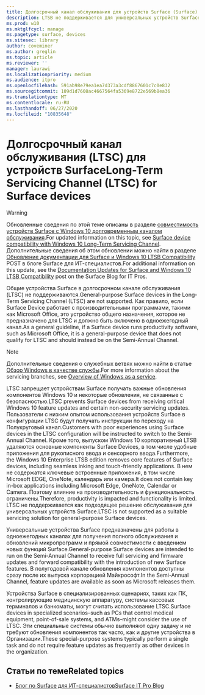 ```yaml
---
title: Долгосрочный канал обслуживания для устройств Surface (Surface)
description: LTSB не поддерживается для универсальных устройств Surface, и его следует использовать только для специализированных устройств.
ms.prod: w10
ms.mktglfcycl: manage
ms.pagetype: surface, devices
ms.sitesec: library
author: coveminer
ms.author: greglin
ms.topic: article
ms.reviewer: ''
manager: laurawi
ms.localizationpriority: medium
ms.audience: itpro
ms.openlocfilehash: 591ab98e79ea1ea7d373a3cdf8867601c7c0e832
ms.sourcegitcommit: 109d1d7608ac4667564fa5369e8722e569b8ea36
ms.translationtype: MT
ms.contentlocale: ru-RU
ms.lasthandoff: 06/27/2020
ms.locfileid: "10835648"
---
```

# <span data-ttu-id="33fc7-103">Долгосрочный канал обслуживания (LTSC) для устройств Surface</span><span class="sxs-lookup"><span data-stu-id="33fc7-103">Long-Term Servicing Channel (LTSC) for Surface devices</span></span>

>[!WARNING]
><span data-ttu-id="33fc7-104">Обновленные сведения по этой теме описаны в разделе [совместимость устройств Surface с Windows 10 долговременным каналом обслуживания](surface-device-compatibility-with-windows-10-ltsc.md).</span><span class="sxs-lookup"><span data-stu-id="33fc7-104">For updated information on this topic, see [Surface device compatibility with Windows 10 Long-Term Servicing Channel](surface-device-compatibility-with-windows-10-ltsc.md).</span></span> <span data-ttu-id="33fc7-105">Дополнительные сведения об этом обновлении можно найти в разделе [Обновление документации для Surface и Windows 10 LTSB Compatibility](https://blogs.technet.microsoft.com/surface/2017/04/11/documentation-updates-for-surface-and-windows-10-ltsb-compatibility) POST в блоге Surface для ИТ-специалистов.</span><span class="sxs-lookup"><span data-stu-id="33fc7-105">For additional information on this update, see the [Documentation Updates for Surface and Windows 10 LTSB Compatibility](https://blogs.technet.microsoft.com/surface/2017/04/11/documentation-updates-for-surface-and-windows-10-ltsb-compatibility) post on the Surface Blog for IT Pros.</span></span>

<span data-ttu-id="33fc7-106">Общие устройства Surface в долгосрочном канале обслуживания (LTSC) не поддерживаются.</span><span class="sxs-lookup"><span data-stu-id="33fc7-106">General-purpose Surface devices in the Long-Term Servicing Channel (LTSC) are not supported.</span></span> <span data-ttu-id="33fc7-107">Как правило, если Surface Device работает с производительными программами, такими как Microsoft Office, это устройство общего назначения, которое не предназначено для LTSC и должно быть включено в одноежегодный канал.</span><span class="sxs-lookup"><span data-stu-id="33fc7-107">As a general guideline, if a Surface device runs productivity software, such as Microsoft Office, it is a general-purpose device that does not qualify for LTSC and should instead be on the Semi-Annual Channel.</span></span> 

>[!NOTE]
><span data-ttu-id="33fc7-108">Дополнительные сведения о служебных ветвях можно найти в статье [Обзор Windows в качестве службы](https://technet.microsoft.com/itpro/windows/manage/waas-overview).</span><span class="sxs-lookup"><span data-stu-id="33fc7-108">For more information about the servicing branches, see [Overview of Windows as a service](https://technet.microsoft.com/itpro/windows/manage/waas-overview).</span></span>

<span data-ttu-id="33fc7-109">LTSC запрещает устройствам Surface получать важные обновления компонентов Windows 10 и некоторые обновления, не связанные с безопасностью.</span><span class="sxs-lookup"><span data-stu-id="33fc7-109">LTSC prevents Surface devices from receiving critical Windows 10 feature updates and certain non-security servicing updates.</span></span> <span data-ttu-id="33fc7-110">Пользователи с низким опытом использования устройств Surface в конфигурации LTSC будут получать инструкции по переходу на Полукруговый канал.</span><span class="sxs-lookup"><span data-stu-id="33fc7-110">Customers with poor experiences using Surface devices in the LTSC configuration will be instructed to switch to the Semi-Annual Channel.</span></span> <span data-ttu-id="33fc7-111">Кроме того, выпуском Windows 10 корпоративный LTSB удаляются основные компоненты Surface Devices, в том числе удобные приложения для рукописного ввода и сенсорного ввода.</span><span class="sxs-lookup"><span data-stu-id="33fc7-111">Furthermore, the Windows 10 Enterprise LTSB edition removes core features of Surface devices, including seamless inking and touch-friendly applications.</span></span> <span data-ttu-id="33fc7-112">В нем не содержатся ключевые встроенные приложения, в том числе Microsoft EDGE, OneNote, календарь или камера.</span><span class="sxs-lookup"><span data-stu-id="33fc7-112">It does not contain key in-box applications including Microsoft Edge, OneNote, Calendar or Camera.</span></span> <span data-ttu-id="33fc7-113">Поэтому влияние на производительность и функциональность ограничены.</span><span class="sxs-lookup"><span data-stu-id="33fc7-113">Therefore, productivity is impacted and functionality is limited.</span></span> <span data-ttu-id="33fc7-114">LTSC не поддерживается как подходящее решение обслуживания для универсальных устройств Surface.</span><span class="sxs-lookup"><span data-stu-id="33fc7-114">LTSC is not supported as a suitable servicing solution for general-purpose Surface devices.</span></span> 

<span data-ttu-id="33fc7-115">Универсальные устройства Surface предназначены для работы в одноежегодных каналах для получения полного обслуживания и обновлений микропрограмм и прямой совместимости с введением новых функций Surface.</span><span class="sxs-lookup"><span data-stu-id="33fc7-115">General-purpose Surface devices are intended to run on the Semi-Annual Channel to receive full servicing and firmware updates and forward compatibility with the introduction of new Surface features.</span></span> <span data-ttu-id="33fc7-116">В полугодовой канале обновления компонентов доступны сразу после их выпуска корпорацией Майкрософт.</span><span class="sxs-lookup"><span data-stu-id="33fc7-116">In the Semi-Annual Channel, feature updates are available as soon as Microsoft releases them.</span></span>

<span data-ttu-id="33fc7-117">Устройства Surface в специализированных сценариях, таких как ПК, контролирующие медицинскую аппаратуру, системы кассовых терминалов и банкоматы, могут считать использование LTSC.</span><span class="sxs-lookup"><span data-stu-id="33fc7-117">Surface devices in specialized scenarios–such as PCs that control medical equipment, point-of-sale systems, and ATMs–might consider the use of LTSC.</span></span> <span data-ttu-id="33fc7-118">Эти специальные системы обычно выполняют одну задачу и не требуют обновления компонентов так часто, как и другие устройства в Организации.</span><span class="sxs-lookup"><span data-stu-id="33fc7-118">These special-purpose systems typically perform a single task and do not require feature updates as frequently as other devices in the organization.</span></span> 

## <span data-ttu-id="33fc7-119">Статьи по теме</span><span class="sxs-lookup"><span data-stu-id="33fc7-119">Related topics</span></span>

- [<span data-ttu-id="33fc7-120">Блог по Surface для ИТ-специалистов</span><span class="sxs-lookup"><span data-stu-id="33fc7-120">Surface IT Pro Blog</span></span>](https://techcommunity.microsoft.com/t5/Surface-IT-Pro-Blog/bg-p/SurfaceITPro)

